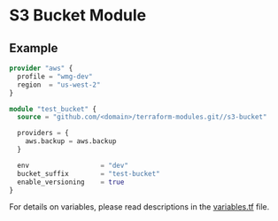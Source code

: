 # S3 Bucket Module

## Example
```terraform
provider "aws" {
  profile = "wmg-dev"
  region  = "us-west-2"
}

module "test_bucket" {
  source = "github.com/<domain>/terraform-modules.git//s3-bucket"

  providers = {
    aws.backup = aws.backup
  }

  env                  = "dev"
  bucket_suffix        = "test-bucket"
  enable_versioning    = true
}
```
For details on variables, please read descriptions in the [variables.tf](variables.tf) file.


# 